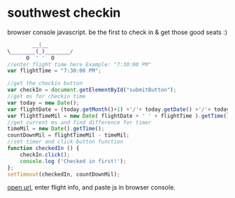 # southwest checkin
browser console javascript. be the first to check in &amp; get those good seats :)

```javascript
        __|__
\________(_)________/
      O  ' '  O  
//enter flight time here Example: "7:30:00 PM"
var flightTime = "7:30:00 PM";

//get the checkin button
var checkIn = document.getElementById("submitButton");
//get ms for checkin time
var today = new Date();
var flightDate = (today.getMonth()+1) +'/'+ today.getDate() +'/'+ today.getFullYear();
var flightTimeMil = new Date( flightDate + ' ' + flightTime ).getTime();
//get current ms and find difference for timer
timeMil = new Date().getTime();
countDownMil = flightTimeMil - timeMil;
//set timer and click button function
function checkedIn () {
	checkIn.click();
	console.log ('Checked in first!');
};
setTimeout(checkedIn, countDownMil);
```

[open url](https://www.southwest.com/flight/retrieveCheckinDoc.html), enter flight info, and paste js in browser console.

